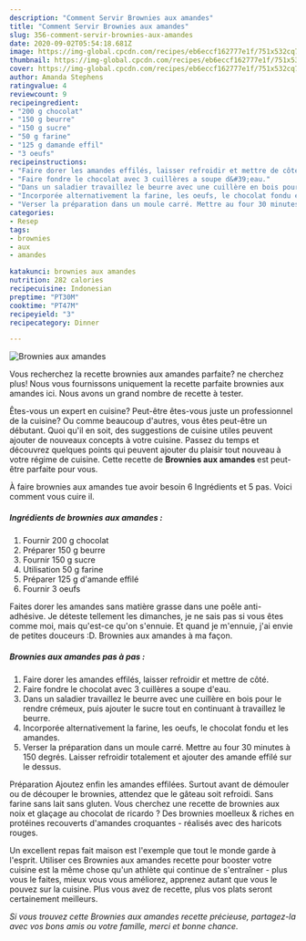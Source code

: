 ```yaml
---
description: "Comment Servir Brownies aux amandes"
title: "Comment Servir Brownies aux amandes"
slug: 356-comment-servir-brownies-aux-amandes
date: 2020-09-02T05:54:18.681Z
image: https://img-global.cpcdn.com/recipes/eb6eccf162777e1f/751x532cq70/brownies-aux-amandes-photo-principale-de-la-recette.jpg
thumbnail: https://img-global.cpcdn.com/recipes/eb6eccf162777e1f/751x532cq70/brownies-aux-amandes-photo-principale-de-la-recette.jpg
cover: https://img-global.cpcdn.com/recipes/eb6eccf162777e1f/751x532cq70/brownies-aux-amandes-photo-principale-de-la-recette.jpg
author: Amanda Stephens
ratingvalue: 4
reviewcount: 9
recipeingredient:
- "200 g chocolat"
- "150 g beurre"
- "150 g sucre"
- "50 g farine"
- "125 g damande effil"
- "3 oeufs"
recipeinstructions:
- "Faire dorer les amandes effilés, laisser refroidir et mettre de côté."
- "Faire fondre le chocolat avec 3 cuillères a soupe d&#39;eau."
- "Dans un saladier travaillez le beurre avec une cuillère en bois pour le rendre crémeux, puis ajouter le sucre tout en continuant à travaillez le beurre."
- "Incorporée alternativement la farine, les oeufs, le chocolat fondu et les amandes."
- "Verser la préparation dans un moule carré. Mettre au four 30 minutes à 150 degrés. Laisser refroidir totalement et ajouter des amande effilé sur le dessus."
categories:
- Resep
tags:
- brownies
- aux
- amandes

katakunci: brownies aux amandes 
nutrition: 282 calories
recipecuisine: Indonesian
preptime: "PT30M"
cooktime: "PT47M"
recipeyield: "3"
recipecategory: Dinner

---
```



![Brownies aux amandes](https://img-global.cpcdn.com/recipes/eb6eccf162777e1f/751x532cq70/brownies-aux-amandes-photo-principale-de-la-recette.jpg)

Vous recherchez la recette brownies aux amandes parfaite? ne cherchez plus! Nous vous fournissons uniquement la recette parfaite brownies aux amandes ici. Nous avons un grand nombre de recette à tester.

Êtes-vous un expert en cuisine? Peut-être êtes-vous juste un professionnel de la cuisine? Ou comme beaucoup d'autres, vous êtes peut-être un débutant. Quoi qu'il en soit, des suggestions de cuisine utiles peuvent ajouter de nouveaux concepts à votre cuisine. Passez du temps et découvrez quelques points qui peuvent ajouter du plaisir tout nouveau à votre régime de cuisine. Cette recette de <strong> Brownies aux amandes </strong> est peut-être parfaite pour vous.

<!--inarticleads1-->

À faire brownies aux amandes tue avoir besoin 6 Ingrédients et 5 pas. Voici comment vous cuire il.

##### Ingrédients de brownies aux amandes :

1. Fournir 200 g chocolat
1. Préparer 150 g beurre
1. Fournir 150 g sucre
1. Utilisation 50 g farine
1. Préparer 125 g d&#39;amande effilé
1. Fournir 3 oeufs


Faites dorer les amandes sans matière grasse dans une poêle anti-adhésive. Je déteste tellement les dimanches, je ne sais pas si vous êtes comme moi, mais qu&#39;est-ce qu&#39;on s&#39;ennuie. Et quand je m&#39;ennuie, j&#39;ai envie de petites douceurs :D. Brownies aux amandes à ma façon. 

<!--inarticleads2-->

##### Brownies aux amandes pas à pas :

1. Faire dorer les amandes effilés, laisser refroidir et mettre de côté.
1. Faire fondre le chocolat avec 3 cuillères a soupe d&#39;eau.
1. Dans un saladier travaillez le beurre avec une cuillère en bois pour le rendre crémeux, puis ajouter le sucre tout en continuant à travaillez le beurre.
1. Incorporée alternativement la farine, les oeufs, le chocolat fondu et les amandes.
1. Verser la préparation dans un moule carré. Mettre au four 30 minutes à 150 degrés. Laisser refroidir totalement et ajouter des amande effilé sur le dessus.


Préparation Ajoutez enfin les amandes effilées. Surtout avant de démouler ou de découper le brownies, attendez que le gâteau soit refroidi. Sans farine sans lait sans gluten. Vous cherchez une recette de brownies aux noix et glaçage au chocolat de ricardo ? Des brownies moelleux &amp; riches en protéines recouverts d&#39;amandes croquantes - réalisés avec des haricots rouges. 

<!--inarticleads1-->

<p>
Un excellent repas fait maison est l'exemple que tout le monde garde à l'esprit. Utiliser ces Brownies aux amandes recette pour booster votre cuisine est la même chose qu'un athlète qui continue de s'entraîner - plus vous le faites, mieux vous vous améliorez, apprenez autant que vous le pouvez sur la cuisine. Plus vous avez de recette, plus vos plats seront certainement meilleurs.
</p>

<p>
<i>Si vous trouvez cette Brownies aux amandes recette précieuse, partagez-la avec vos bons amis ou votre famille, merci et bonne chance.</i>
</p>
